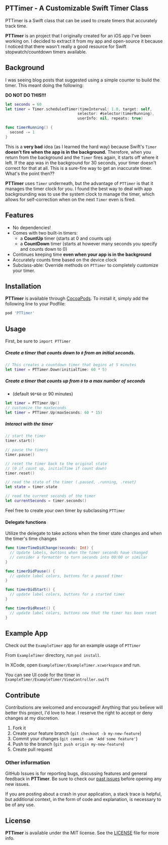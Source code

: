 PTTimer - A Customizable Swift Timer Class
---

PTTimer is a Swift class that can be used to create timers that accurately track time.

**PTTimer** is an project that I originally created for an iOS
app I've been working on. I decided to extract it from my app and open-source it because I noticed that there wasn't really a good resource for Swift stopwatch/countdown timers available.

## Background

I was seeing blog posts that suggested using a simple counter to build the timer. This meant doing the following:

**DO NOT DO THIS!!!**
```swift
let seconds = 60
let timer = Timer.scheduledTimer(timeInterval: 1.0, target: self,
                                selector: #selector(timerRunning),
                                userInfo: nil, repeats: true)

func timerRunning() {
  second -= 1
}
```

This is a **very bad** idea (as I learned the hard way) because Swift's `Timer` **doesn't fire when the app is in the background.** Therefore, when you return from the background and the `Timer` fires again, it starts off where it left. If the app was in the background for 30 seconds, your timer doesn't correct for that at all. This is a sure-fire way to get an inaccurate timer. What's the point then??

**PTTimer** uses `Timer` underneath, but the advantage of `PTTimer` is that it manages the timer clock for you. I found the best way to deal with app backgrounding was to use the system clock to manage the timer, which allows for self-correction when on the next `Timer` even is fired.

## Features
* No dependencies!
* Comes with two built-in timers:
  * a **CountUp** timer (starts at 0 and counts up)
  * a **CountDown** timer (starts at however many seconds you specify and counts down to 0)
* Continues keeping time **even when your app is in the background**
* Accurately counts time based on the device clock
* Subclass-able: Override methods on `PTTimer` to completely customize your timer.

## Installation

**PTTimer** is available through [CocoaPods](http://cocoapods.org). To install
it, simply add the following line to your Podfile:

```ruby
pod 'PTTimer'
```

## Usage

First, be sure to `import PTTimer`

##### Create a timer that counts down to `0` from an initial seconds.

```swift
// This creates a countdown timer that begins at 5 minutes
let timer = PTTimer.Down(initialTime: 60 * 5)
```

##### Create a timer that counts up from `0` to a max number of seconds
* (default `90*60` or 90 minutes)

```swift
let timer = PTTimer.Up()
// customize the maxSeconds
let timer = PTTimer.Up(maxSeconds: 60 * 15)
```

##### Interact with the timer
```swift
// start the timer
timer.start()

// pause the timers
timer.pause()

// reset the timer back to the original state
// (0 if count up, initialTime if count down)
timer.reset()

// read the state of the timer (.paused, .running, .reset)
let state = timer.state

// read the current seconds of the timer
let currentSeconds = timer.seconds()
```

Feel free to create your own timer by subclassing `PTTimer`

#### Delegate functions

Utilize the delegate to take actions when the timer state changes and when the timer's time changes
```swift
func timerTimeDidChange(seconds: Int) {
  // Update labels, buttons when the timer seconds have changed
  // consider a formatter to turn seconds into 00:00 or similar
}

func timerDidPause() {
  // update label colors, buttons for a paused timer
}

func timerDidStart() {
  // update label colors, buttons for a started timer
}

func timerDidReset() {
  // update label colors, buttons now that the timer has been reset
}
```

## Example App

Check out the `ExampleTimer` app for an example usage of `PTTimer`

From `ExampleTimer` directory, run `pod install`.

In XCode, open `ExampleTimer/ExampleTimer.xcworkspace` and run.

You can see UI code for the timer in `ExampleTimer/ExampleTimer/ViewController.swift`

## Contribute

Contributions are welcomed and encouraged! Anything that you believe will better this project, I'd love to hear. I reserve the right to accept or deny changes at my discretion.

1. Fork it
2. Create your feature branch (`git checkout -b my-new-feature`)
3. Commit your changes (`git commit -am 'Add some feature'`)
4. Push to the branch (`git push origin my-new-feature`)
5. Create pull request

### Other information

GitHub Issues is for reporting bugs, discussing features and general feedback in **PTTimer**.
Be sure to check our [past issues](https://github.com/caitlin615/PTTimer/issues?state=closed) before opening any new issues.

If you are posting about a crash in your application, a stack trace is helpful, but additional context, in the form of code and explanation, is necessary to be of any use.


## License

**PTTimer** is available under the MIT license. See the [LICENSE](https://github.com/caitlin615/PTTimer/blob/master/LICENSE) file for more info.
